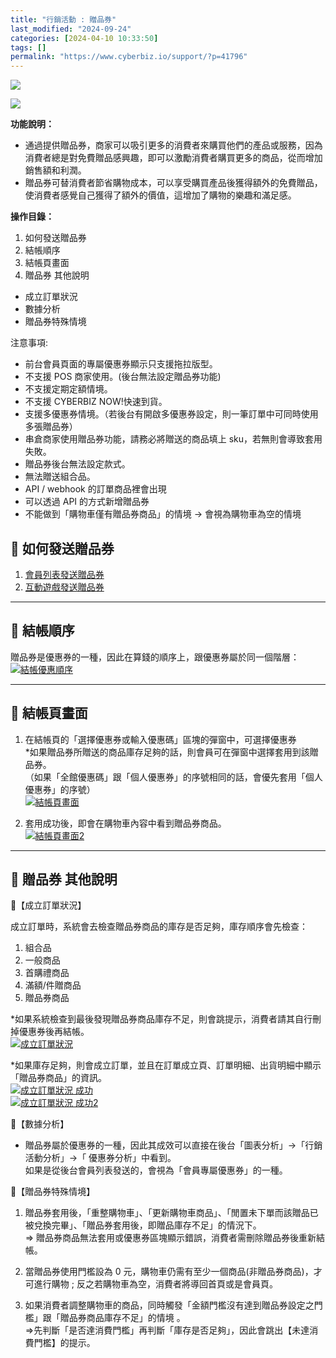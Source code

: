 ```yaml
---
title: "行銷活動 : 贈品券"
last_modified: "2024-09-24"
categories: [2024-04-10 10:33:50]
tags: []
permalink: "https://www.cyberbiz.io/support/?p=41796"
---
```


![](https://www.cyberbiz.io/support/wp-content/uploads/適用站別.png)

[![](https://www.cyberbiz.io/support/wp-content/uploads/台灣站.png)](https://www.cyberbiz.io/support/?page_id=2490)

**功能說明：**  

* 通過提供贈品券，商家可以吸引更多的消費者來購買他們的產品或服務，因為消費者總是對免費贈品感興趣，即可以激勵消費者購買更多的商品，從而增加銷售額和利潤。
* 贈品券可替消費者節省購物成本，可以享受購買產品後獲得額外的免費贈品，使消費者感覺自己獲得了額外的價值，這增加了購物的樂趣和滿足感。

**操作目錄：**

1. 如何發送贈品券
2. 結帳順序
3. 結帳頁畫面
4. 贈品券 其他說明
* 成立訂單狀況
* 數據分析
* 贈品券特殊情境

注意事項:  

* 前台會員頁面的專屬優惠券顯示只支援拖拉版型。
* 不支援 POS 商家使用。(後台無法設定贈品券功能)
* 不支援定期定額情境。
* 不支援 CYBERBIZ NOW!快速到貨。
* 支援多優惠券情境。（若後台有開啟多優惠券設定，則一筆訂單中可同時使用多張贈品券）
* 串倉商家使用贈品券功能，請務必將贈送的商品填上 sku，若無則會導致套用失敗。
* 贈品券後台無法設定款式。
* 無法贈送組合品。
* API / webhook 的訂單商品裡會出現
* 可以透過 API 的方式新增贈品券
* 不能做到「購物車僅有贈品券商品」的情境 → 會視為購物車為空的情境

## 📌 如何發送贈品券

1. [會員列表發送贈品券](https://www.cyberbiz.io/support/?p=2635#e)
2. [互動遊戲發送贈品券](https://www.cyberbiz.io/support/?p=6429#c)

* * *

## 📌 結帳順序


贈品券是優惠券的一種，因此在算錢的順序上，跟優惠券屬於同一個階層：  
[![結帳優惠順序](https://www.cyberbiz.io/support/wp-content/uploads/2021/12/TOP02.png)](https://www.cyberbiz.io/support/wp-content/uploads/2021/12/TOP02.png)

* * *

## 📌 結帳頁畫面



1. 在結帳頁的「選擇優惠券或輸入優惠碼」區塊的彈窗中，可選擇優惠券  
*如果贈品券所贈送的商品庫存足夠的話，則會員可在彈窗中選擇套用到該贈品券。  
（如果「全館優惠碼」跟「個人優惠券」的序號相同的話，會優先套用「個人優惠券」的序號）  
[![結帳頁畫面](https://www.cyberbiz.io/support/wp-content/uploads/行銷活動-優惠碼08.png)](https://www.cyberbiz.io/support/wp-content/uploads/行銷活動-優惠碼08.png)



2. 套用成功後，即會在購物車內容中看到贈品券商品。  
[![結帳頁畫面2](https://www.cyberbiz.io/support/wp-content/uploads/行銷活動-優惠碼09.png)](https://www.cyberbiz.io/support/wp-content/uploads/行銷活動-優惠碼09.png)



* * *

## 📌 贈品券 其他說明



📍【成立訂單狀況】

成立訂單時，系統會去檢查贈品券商品的庫存是否足夠，庫存順序會先檢查：

1. 組合品
2. 一般商品
3. 首購禮商品
4. 滿額/件贈商品
5. 贈品券商品

*如果系統檢查到最後發現贈品券商品庫存不足，則會跳提示，消費者請其自行刪掉優惠券後再結帳。  
[![成立訂單狀況](https://www.cyberbiz.io/support/wp-content/uploads/行銷活動-優惠碼10.png)](https://www.cyberbiz.io/support/wp-content/uploads/行銷活動-優惠碼10.png)  

*如果庫存足夠，則會成立訂單，並且在訂單成立頁、訂單明細、出貨明細中顯示「贈品券商品」的資訊。  
[![成立訂單狀況 成功](https://www.cyberbiz.io/support/wp-content/uploads/行銷活動-優惠碼11.png)](https://www.cyberbiz.io/support/wp-content/uploads/行銷活動-優惠碼11.png)  
[![成立訂單狀況 成功2](https://www.cyberbiz.io/support/wp-content/uploads/行銷活動-優惠碼12.png)](https://www.cyberbiz.io/support/wp-content/uploads/行銷活動-優惠碼12.png)  


📍【數據分析】

* 贈品券屬於優惠券的一種，因此其成效可以直接在後台「圖表分析」→「行銷活動分析」→「 優惠券分析」中看到。  
如果是從後台會員列表發送的，會視為「會員專屬優惠券」的一種。




📍【贈品券特殊情境】

1. 贈品券套用後，「重整購物車」、「更新購物車商品」、「閒置未下單而該贈品已被兌換完畢」、「贈品券套用後，即贈品庫存不足」的情況下。  
=> 贈品券商品無法套用或優惠券區塊顯示錯誤，消費者需刪除贈品券後重新結帳。

2. 當贈品券使用門檻設為 0 元，購物車仍需有至少一個商品(非贈品券商品)，才可進行購物 ; 反之若購物車為空，消費者將導回首頁或是會員頁。
3. 如果消費者調整購物車的商品，同時觸發「金額門檻沒有達到贈品券設定之門檻」跟「贈品券商品庫存不足」的情境 。  
=>先判斷「是否達消費門檻」再判斷「庫存是否足夠」，因此會跳出【未達消費門檻】的提示。





